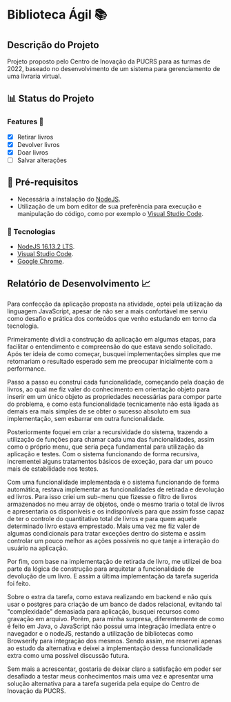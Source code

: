 # Biblioteca Ágil :books:

## Descrição do Projeto
Projeto proposto pelo Centro de Inovação da PUCRS para as turmas de 2022, baseado no desenvolvimento de um sistema para gerenciamento de uma livraria virtual.

## :bar_chart: Status do Projeto

### Features :game_die:
- [x] Retirar livros
- [x] Devolver livros
- [x] Doar livros
- [ ] Salvar alterações

## :memo: Pré-requisitos
* Necessária a instalação do [NodeJS](https://nodejs.org/).
* Utilização de um bom editor de sua preferência para execução e manipulação do código, como por exemplo o [Visual Studio Code](https://code.visualstudio.com/).

### :rocket: Tecnologias
- [NodeJS 16.13.2 LTS](https://nodejs.org/).
- [Visual Studio Code](https://code.visualstudio.com/).
- [Google Chrome](https://chromeenterprise.google/).

## Relatório de Desenvolvimento :chart_with_upwards_trend:
Para confecção da aplicação proposta na atividade, optei pela utilização da linguagem JavaScript, apesar de não ser a mais confortável me serviu como desafio e prática 
dos conteúdos que venho estudando em torno da tecnologia.

Primeiramente dividi a construção da aplicação em algumas etapas, para facilitar o entendimento e compreensão do que estava sendo solicitado. Após ter ideia de como começar,
busquei implementações simples que me retornariam o resultado esperado sem me preocupar inicialmente com a performance.

Passo a passo eu construí cada funcionalidade, começando pela doação de livros, ao qual me fiz valer do conhecimento em orientação objeto para inserir em um único objeto as
propriedades necessárias para compor parte do problema, e como esta funcionalidade tecnicamente não está ligada as demais era mais simples de se obter o sucesso absoluto em sua
implementação, sem esbarrar em outra funcionalidade.

Posteriormente foquei em criar a recursividade do sistema, trazendo a utilização de funções para chamar cada uma das funcionalidades, assim como o próprio menu, que seria peça
fundamental para utilização da aplicação e testes. Com o sistema funcionando de forma recursiva, incrementei alguns tratamentos básicos de exceção, para dar um pouco mais de
estabilidade nos testes.

Com uma funcionalidade implementada e o sistema funcionando de forma automática, restava implementar as funcionalidades de retirada e devolução ed livros. Para isso criei um 
sub-menu que fizesse o filtro de livros armazenados no meu array de objetos, onde o mesmo traria o total de livros e apresentaria os disponíveis e os indisponíveis para que
assim fosse capaz de ter o controle do quantitativo total de livros e para quem aquele determinado livro estava emprestado. Mais uma vez me fiz valer de algumas condicionais 
para tratar exceções dentro do sistema e assim controlar um pouco melhor as ações possíveis no que tanje a interação do usuário na aplicação.

Por fim, com base na implementação de retirada de livro, me utilizei de boa parte da lógica de construção para arquitetar a funcionalidade de devolução de um livro. E assim
a última implementação da tarefa sugerida foi feito.

Sobre o extra da tarefa, como estava realizando em backend e não quis usar o postgres para criação de um banco de dados relacional, evitando tal "complexidade" demasiada para
aplicação, busquei recursos como gravação em arquivo. Porém, para minha surpresa, diferentemente de como é feito em Java, o JavaScript não possui uma integração imediata entre
o navegador e o nodeJS, restando a utilização de bibliotecas como Browserify para integração dos mesmos. Sendo assim, me reservei apenas ao estudo da alternativa e deixei a 
implementação dessa funcionalidade extra como uma possível discussão futura.

Sem mais a acrescentar, gostaria de deixar claro a satisfação em poder ser desafiado a testar meus conhecimentos mais uma vez e apresentar uma solução alternativa para a
tarefa sugerida pela equipe do Centro de Inovação da PUCRS.
